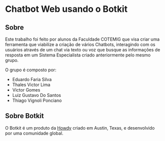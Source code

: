 # Chatbot Web usando o Botkit
## Sobre

Este trabalho foi feito por alunos da Faculdade COTEMIG que visa criar uma ferramenta que viabilize a criação de vários Chatbots, interagindo com os usuários através de um chat via texto ou voz que busque as informações de resposta em um Sistema Especialista criado anteriormente pelo mesmo grupo.

O grupo é composto por:
* Eduardo Faria Silva
* Thales Victor Lima
* Victor Gomes
* Luiz Gustavo Do Santos
* Thiago Vignoli Ponciano


## Sobre Botkit

O Botkit é um produto da [Howdy](https://howdy.ai) criado em Austin, Texas, e desenvolvido por uma comunidade global.
